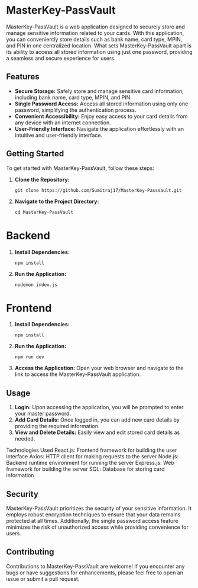 # MasterKey-PassVault

MasterKey-PassVault is a web application designed to securely store and manage sensitive information related to your cards. With this application, you can conveniently store details such as bank name, card type, MPIN, and PIN in one centralized location. What sets MasterKey-PassVault apart is its ability to access all stored information using just one password, providing a seamless and secure experience for users.

## Features

- **Secure Storage:** Safely store and manage sensitive card information, including bank name, card type, MPIN, and PIN.
- **Single Password Access:** Access all stored information using only one password, simplifying the authentication process.
- **Convenient Accessibility:** Enjoy easy access to your card details from any device with an internet connection.
- **User-Friendly Interface:** Navigate the application effortlessly with an intuitive and user-friendly interface.

## Getting Started

To get started with MasterKey-PassVault, follow these steps:

1. **Clone the Repository:**
   ```
   git clone https://github.com/Sumitraj17/MasterKey-PassVault.git
   ```

2. **Navigate to the Project Directory:**
   ```
   cd MasterKey-PassVault
   ```
# Backend

1. **Install Dependencies:**
   ```
   npm install
   ```

2. **Run the Application:**
   ```
   nodemon index.js
   ```
# Frontend

1. **Install Dependencies:**
   ```
   npm install
   ```

2. **Run the Application:**
   ```
   npm run dev
   ```
3. **Access the Application:**
   Open your web browser and navigate to the link to access the MasterKey-PassVault application.

## Usage

1. **Login:** Upon accessing the application, you will be prompted to enter your master password.
2. **Add Card Details:** Once logged in, you can add new card details by providing the required information.
3. **View and Delete Details:** Easily view and edit stored card details as needed.

Technologies Used
React.js: Frontend framework for building the user interface
Axios: HTTP client for making requests to the server
Node.js: Backend runtime environment for running the server
Express.js: Web framework for building the server
SQL: Database for storing card information

## Security

MasterKey-PassVault prioritizes the security of your sensitive information. It employs robust encryption techniques to ensure that your data remains protected at all times. Additionally, the single password access feature minimizes the risk of unauthorized access while providing convenience for users.

## Contributing

Contributions to MasterKey-PassVault are welcome! If you encounter any bugs or have suggestions for enhancements, please feel free to open an issue or submit a pull request.

